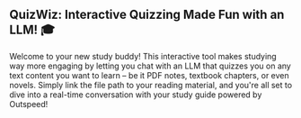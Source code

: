 <div align="center">

</div>

## QuizWiz: Interactive Quizzing Made Fun with an LLM! 🎓
Welcome to your new study buddy! This interactive tool makes studying way more engaging by letting you chat with an LLM that quizzes you on any text content you want to learn – be it PDF notes, textbook chapters, or even novels. Simply link the file path to your reading material, and you're all set to dive into a real-time conversation with your study guide powered by Outspeed!
